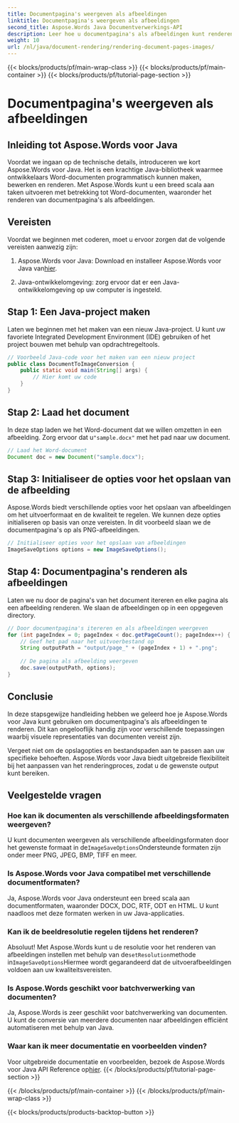 ```yaml
---
title: Documentpagina's weergeven als afbeeldingen
linktitle: Documentpagina's weergeven als afbeeldingen
second_title: Aspose.Words Java Documentverwerkings-API
description: Leer hoe u documentpagina's als afbeeldingen kunt renderen met Aspose.Words voor Java. Stapsgewijze handleiding met codevoorbeelden voor efficiënte documentconversie.
weight: 10
url: /nl/java/document-rendering/rendering-document-pages-images/
---
```


{{< blocks/products/pf/main-wrap-class >}}
{{< blocks/products/pf/main-container >}}
{{< blocks/products/pf/tutorial-page-section >}}

# Documentpagina's weergeven als afbeeldingen


## Inleiding tot Aspose.Words voor Java

Voordat we ingaan op de technische details, introduceren we kort Aspose.Words voor Java. Het is een krachtige Java-bibliotheek waarmee ontwikkelaars Word-documenten programmatisch kunnen maken, bewerken en renderen. Met Aspose.Words kunt u een breed scala aan taken uitvoeren met betrekking tot Word-documenten, waaronder het renderen van documentpagina's als afbeeldingen.

## Vereisten

Voordat we beginnen met coderen, moet u ervoor zorgen dat de volgende vereisten aanwezig zijn:

1.  Aspose.Words voor Java: Download en installeer Aspose.Words voor Java van[hier](https://releases.aspose.com/words/java/).

2. Java-ontwikkelomgeving: zorg ervoor dat er een Java-ontwikkelomgeving op uw computer is ingesteld.

## Stap 1: Een Java-project maken

Laten we beginnen met het maken van een nieuw Java-project. U kunt uw favoriete Integrated Development Environment (IDE) gebruiken of het project bouwen met behulp van opdrachtregeltools.

```java
// Voorbeeld Java-code voor het maken van een nieuw project
public class DocumentToImageConversion {
    public static void main(String[] args) {
        // Hier komt uw code
    }
}
```

## Stap 2: Laad het document

In deze stap laden we het Word-document dat we willen omzetten in een afbeelding. Zorg ervoor dat u`"sample.docx"` met het pad naar uw document.

```java
// Laad het Word-document
Document doc = new Document("sample.docx");
```

## Stap 3: Initialiseer de opties voor het opslaan van de afbeelding

Aspose.Words biedt verschillende opties voor het opslaan van afbeeldingen om het uitvoerformaat en de kwaliteit te regelen. We kunnen deze opties initialiseren op basis van onze vereisten. In dit voorbeeld slaan we de documentpagina's op als PNG-afbeeldingen.

```java
// Initialiseer opties voor het opslaan van afbeeldingen
ImageSaveOptions options = new ImageSaveOptions();
```

## Stap 4: Documentpagina's renderen als afbeeldingen

Laten we nu door de pagina's van het document itereren en elke pagina als een afbeelding renderen. We slaan de afbeeldingen op in een opgegeven directory.

```java
// Door documentpagina's itereren en als afbeeldingen weergeven
for (int pageIndex = 0; pageIndex < doc.getPageCount(); pageIndex++) {
    // Geef het pad naar het uitvoerbestand op
    String outputPath = "output/page_" + (pageIndex + 1) + ".png";
    
    // De pagina als afbeelding weergeven
    doc.save(outputPath, options);
}
```

## Conclusie

In deze stapsgewijze handleiding hebben we geleerd hoe je Aspose.Words voor Java kunt gebruiken om documentpagina's als afbeeldingen te renderen. Dit kan ongelooflijk handig zijn voor verschillende toepassingen waarbij visuele representaties van documenten vereist zijn.

Vergeet niet om de opslagopties en bestandspaden aan te passen aan uw specifieke behoeften. Aspose.Words voor Java biedt uitgebreide flexibiliteit bij het aanpassen van het renderingproces, zodat u de gewenste output kunt bereiken.

## Veelgestelde vragen

### Hoe kan ik documenten als verschillende afbeeldingsformaten weergeven?

 U kunt documenten weergeven als verschillende afbeeldingsformaten door het gewenste formaat in de`ImageSaveOptions`Ondersteunde formaten zijn onder meer PNG, JPEG, BMP, TIFF en meer.

### Is Aspose.Words voor Java compatibel met verschillende documentformaten?

Ja, Aspose.Words voor Java ondersteunt een breed scala aan documentformaten, waaronder DOCX, DOC, RTF, ODT en HTML. U kunt naadloos met deze formaten werken in uw Java-applicaties.

### Kan ik de beeldresolutie regelen tijdens het renderen?

 Absoluut! Met Aspose.Words kunt u de resolutie voor het renderen van afbeeldingen instellen met behulp van de`setResolution`methode in`ImageSaveOptions`Hiermee wordt gegarandeerd dat de uitvoerafbeeldingen voldoen aan uw kwaliteitsvereisten.

### Is Aspose.Words geschikt voor batchverwerking van documenten?

Ja, Aspose.Words is zeer geschikt voor batchverwerking van documenten. U kunt de conversie van meerdere documenten naar afbeeldingen efficiënt automatiseren met behulp van Java.

### Waar kan ik meer documentatie en voorbeelden vinden?

 Voor uitgebreide documentatie en voorbeelden, bezoek de Aspose.Words voor Java API Reference op[hier](https://reference.aspose.com/words/java/).
{{< /blocks/products/pf/tutorial-page-section >}}

{{< /blocks/products/pf/main-container >}}
{{< /blocks/products/pf/main-wrap-class >}}

{{< blocks/products/products-backtop-button >}}
